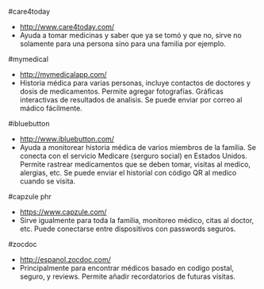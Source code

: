 #care4today
- http://www.care4today.com/
- Ayuda a tomar medicinas y saber que ya se tomó y que no, sirve no solamente para una persona sino para una familia por ejemplo.
 
#mymedical
- http://mymedicalapp.com/
- Historia médica para varias personas, incluye contactos de doctores y dosis de medicamentos. Permite agregar fotografías. Gráficas interactivas de resultados de analisis. Se puede enviar por correo al mádico fácilmente.

#ibluebutton
- http://www.ibluebutton.com/
- Ayuda a monitorear historia médica de varios miembros de la familia. Se conecta con el servicio Medicare (serguro social) en Estados Unidos. Permite rastrear medicamentos que se deben tomar, visitas al medico, alergias, etc. Se puede enviar el historial con código QR al medico cuando se visita.

#capzule phr 
- https://www.capzule.com/
- Sirve igualmente para toda la familia, monitoreo médico, citas al doctor, etc. Puede conectarse entre dispositivos con passwords seguros.

#zocdoc 
- http://espanol.zocdoc.com/
- Principalmente para encontrar médicos basado en codigo postal, seguro, y reviews. Permite añadir recordatorios de futuras visitas.
 
